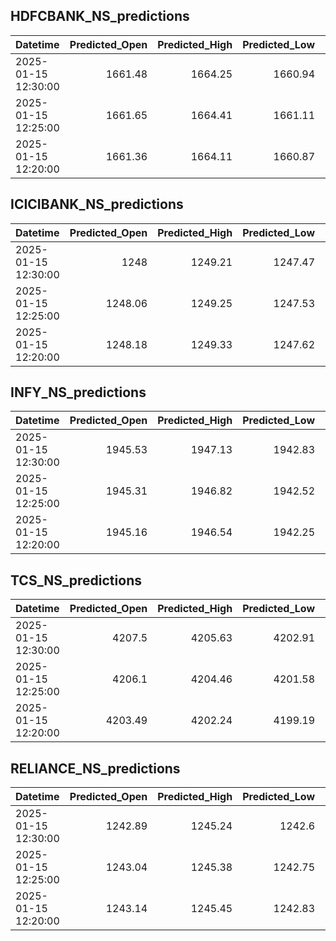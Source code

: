 ## HDFCBANK_NS_predictions
| Datetime            |   Predicted_Open |   Predicted_High |   Predicted_Low |   Predicted_Close |   Predicted_Volume |
|:--------------------|-----------------:|-----------------:|----------------:|------------------:|-------------------:|
| 2025-01-15 12:30:00 |          1661.48 |          1664.25 |         1660.94 |           1662.13 |             127611 |
| 2025-01-15 12:25:00 |          1661.65 |          1664.41 |         1661.11 |           1662.28 |             128009 |
| 2025-01-15 12:20:00 |          1661.36 |          1664.11 |         1660.87 |           1661.96 |             128648 |

## ICICIBANK_NS_predictions
| Datetime            |   Predicted_Open |   Predicted_High |   Predicted_Low |   Predicted_Close |   Predicted_Volume |
|:--------------------|-----------------:|-----------------:|----------------:|------------------:|-------------------:|
| 2025-01-15 12:30:00 |          1248    |          1249.21 |         1247.47 |           1249.9  |            55958.8 |
| 2025-01-15 12:25:00 |          1248.06 |          1249.25 |         1247.53 |           1249.94 |            56049.1 |
| 2025-01-15 12:20:00 |          1248.18 |          1249.33 |         1247.62 |           1250.01 |            56555.4 |

## INFY_NS_predictions
| Datetime            |   Predicted_Open |   Predicted_High |   Predicted_Low |   Predicted_Close |   Predicted_Volume |
|:--------------------|-----------------:|-----------------:|----------------:|------------------:|-------------------:|
| 2025-01-15 12:30:00 |          1945.53 |          1947.13 |         1942.83 |           1944.6  |            70177.3 |
| 2025-01-15 12:25:00 |          1945.31 |          1946.82 |         1942.52 |           1944.2  |            68958.4 |
| 2025-01-15 12:20:00 |          1945.16 |          1946.54 |         1942.25 |           1943.82 |            67506.6 |

## TCS_NS_predictions
| Datetime            |   Predicted_Open |   Predicted_High |   Predicted_Low |   Predicted_Close |   Predicted_Volume |
|:--------------------|-----------------:|-----------------:|----------------:|------------------:|-------------------:|
| 2025-01-15 12:30:00 |          4207.5  |          4205.63 |         4202.91 |           4207.27 |            15485.9 |
| 2025-01-15 12:25:00 |          4206.1  |          4204.46 |         4201.58 |           4205.77 |            15189.9 |
| 2025-01-15 12:20:00 |          4203.49 |          4202.24 |         4199.19 |           4202.74 |            14439.9 |

## RELIANCE_NS_predictions
| Datetime            |   Predicted_Open |   Predicted_High |   Predicted_Low |   Predicted_Close |   Predicted_Volume |
|:--------------------|-----------------:|-----------------:|----------------:|------------------:|-------------------:|
| 2025-01-15 12:30:00 |          1242.89 |          1245.24 |         1242.6  |           1243.16 |             130526 |
| 2025-01-15 12:25:00 |          1243.04 |          1245.38 |         1242.75 |           1243.29 |             130678 |
| 2025-01-15 12:20:00 |          1243.14 |          1245.45 |         1242.83 |           1243.38 |             133079 |

